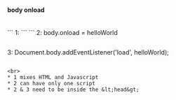 ####  body onload
<br>
```
1: <body onload="helloWorld()">
```
```
2: body.onload = helloWorld

```
```
3: Document.body.addEventListener('load', helloWorld); 
```

<br>
* 1 mixes HTML and Javascript
* 2 can have only one script
* 2 & 3 need to be inside the &lt;head&gt;